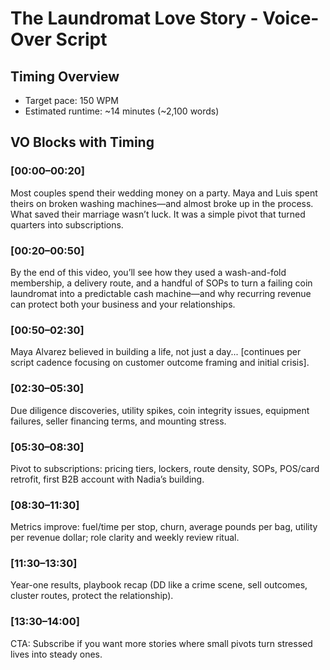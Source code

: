 # The Laundromat Love Story - Voice-Over Script

## Timing Overview
- Target pace: 150 WPM
- Estimated runtime: ~14 minutes (~2,100 words)

## VO Blocks with Timing

### [00:00–00:20]
Most couples spend their wedding money on a party. Maya and Luis spent theirs on broken washing machines—and almost broke up in the process. What saved their marriage wasn’t luck. It was a simple pivot that turned quarters into subscriptions.

### [00:20–00:50]
By the end of this video, you’ll see how they used a wash-and-fold membership, a delivery route, and a handful of SOPs to turn a failing coin laundromat into a predictable cash machine—and why recurring revenue can protect both your business and your relationships.

### [00:50–02:30]
Maya Alvarez believed in building a life, not just a day... [continues per script cadence focusing on customer outcome framing and initial crisis].

### [02:30–05:30]
Due diligence discoveries, utility spikes, coin integrity issues, equipment failures, seller financing terms, and mounting stress.

### [05:30–08:30]
Pivot to subscriptions: pricing tiers, lockers, route density, SOPs, POS/card retrofit, first B2B account with Nadia’s building.

### [08:30–11:30]
Metrics improve: fuel/time per stop, churn, average pounds per bag, utility per revenue dollar; role clarity and weekly review ritual.

### [11:30–13:30]
Year-one results, playbook recap (DD like a crime scene, sell outcomes, cluster routes, protect the relationship).

### [13:30–14:00]
CTA: Subscribe if you want more stories where small pivots turn stressed lives into steady ones.